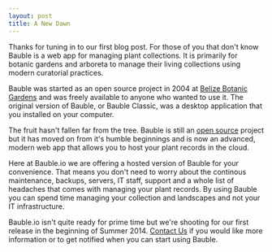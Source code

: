 ```yaml
---
layout: post
title: A New Dawn
---
```


Thanks for tuning in to our first blog post.  For those of you that
don't know Bauble is a web app for managing plant collections.  It is
primarily for botanic gardens and arboreta to manage their living collections
using modern curatorial practices.

Bauble was started as an open source project in 2004 at
[Belize Botanic Gardens](http://belizebotanic.org) and was freely available to
anyone who wanted to use it.  The original version of Bauble, or Bauble
Classic, was a desktop application that you installed on your computer.

The fruit hasn't fallen far from the tree. Bauble is still an
[open source](http://opensource.org/) project but it has moved on from it's
humble beginnings and is now an advanced, modern web app that allows you to
host your plant records in the cloud.

Here at Bauble.io we are offering a hosted version of Bauble for your
convenience.  That means you don't need to worry about the continous
maintenance, backups, servers, IT staff, support and a whole list of headaches
that comes with managing your plant records.  By using Bauble you can spend
time managing your collection and landscapes and not your IT infrastructure.

Bauble.io isn't quite ready for prime time but we're shooting for our first
release in the beginning of Summer 2014.
[Contact Us](http://bauble.io/contact/) if you would like more information
or to get notified when you can start using Bauble.

